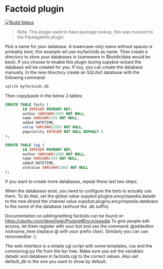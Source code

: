 # Factoid plugin

[![Build
Status](https://travis-ci.org/bnrubin/Encyclopedia.png?branch=sqlalchemy)](https://travis-ci.org/bnrubin/Encyclopedia)

> Note: This plugin used to have package lookup, this was mooved to the
> PackageInfo plugin.

Pick a name for your database. A lowercase-only name without spaces is probably
best, this example wil use myfactoids as name. Then create a directory to store
your databases in (somewere in $botdir/data would be best).
If you choose to enable this plugin during supybot-wizard the database will be
created for you. If noy, you can create the database manually.
In the new directory create an SQLite2 database with the following command:

```bash
sqlite myfactoids.db
```

Then copy/paste in the below 2 tables:

```sql
CREATE TABLE facts (
        id INTEGER PRIMARY KEY,
        author VARCHAR(100) NOT NULL,
        name VARCHAR(20) NOT NULL,
        added DATETIME,
        value VARCHAR(200) NOT NULL,    
        popularity INTEGER NOT NULL DEFAULT 0
);

CREATE TABLE log (
        id INTEGER PRIMARY KEY,
        author VARCHAR(100) NOT NULL,
        name VARCHAR(20) NOT NULL,
        added DATETIME,
        oldvalue VARCHAR(200) NOT NULL
);
```

If you want to create more databases, repeat these last two steps.

When the databases exist, you need to configure the bots to actually use them.
To do that, set the global value supybot.plugins.encyclopedia.datadir to the new
dirand the channel value supybot.plugins.encyclopedia.database to the name of
the database (without the .db suffix).

Documentation on adding/editing factoids can be found on
https://ubottu.com/devel/wiki/Plugins#Encyclopedia
To give people edit access, let them register with your bot and use the command:
@addeditor nickname_here
(replace @ with your prefix char). Similarly you can use removeeditor :).

The web interface is a simple cgi script with some templates, css and the
commoncgi.py file from the bzr tree. Make sure you set the variables datadir and
database in factoids.cgi to the correct values. Also set default_db to the one
you want to show by default.
